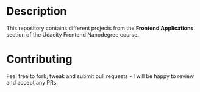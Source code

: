 # Description
This repository contains different projects from the **Frontend
Applications** section of the Udacity Frontend Nanodegree course.

# Contributing
Feel free to fork, tweak and submit pull requests - I will be happy
to review and accept any PRs.
